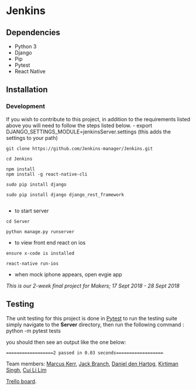 # Jenkins

## Dependencies

- Python 3
- Django
- Pip
- Pytest
- React Native

## Installation

### Development

If you wish to contribute to this project, in addition to the requirements listed above you will need to follow the steps listed below.
    - export DJANGO_SETTINGS_MODULE=jenkinsServer.settings (this adds the settings to your path)
```
git clone https://github.com/Jenkins-manager/Jenkins.git
```

```
cd Jenkins
```
```
npm install
npm install -g react-native-cli
```
```
sudo pip install django
```

```
sudo pip install django django_rest_framework
```
```
```
* to start server

```
cd Server
```

```
python manage.py runserver
```
* to view front end react on ios
```
ensure x-code is installed
```
```
react-native run-ios
```
* when mock iphone appears, open evgie app


*This is our 2-week final project for Makers; 17 Sept 2018 - 28 Sept 2018*  

## Testing

The unit testing for this project is done in [Pytest](https://docs.pytest.org/en/latest/) to run the testing suite simply navigate to the **Server** directory, then run the following command :
    python -m pytest tests

you should then see an output like the one below:

    ==================2 passed in 0.03 seconds==================


Team members: [Marcus Kerr](https://github.com/MarcusKerr), [Jack Branch](https://github.com/pliantmeerkat), [Daniel den Hartog](https://github.com/velvetsnowman), [Kirtiman Singh](https://github.com/kirtimansingh93), [Cui Li Lim](https://github.com/limcuili)  

[Trello board](https://trello.com/b/jnnwcT3C/jenkins).

